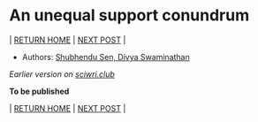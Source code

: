 # An unequal support conundrum 

| [RETURN HOME](https://csgsciencesurvey.github.io/WiS-CSG) | [NEXT POST](./part-2-gender-bias-myth-or-fact.md) |

- Authors: [Shubhendu Sen, Divya Swaminathan](./authors_contributors.md)

*Earlier version on [sciwri.club](https://www.sciwri.club/wp-content/uploads/2019/03/CGS-WiS_Team1_20190308-2.pdf)*

**To be published**

| [RETURN HOME](https://csgsciencesurvey.github.io/WiS-CSG/) | [NEXT POST](./part-2-gender-bias-myth-or-fact.md) |
